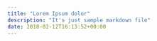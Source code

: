 ```yaml
---
title: "Lorem Ipsum dolor"
description: "It's just sample markdown file"
date: 2018-02-12T16:13:52+00:00
---
```

